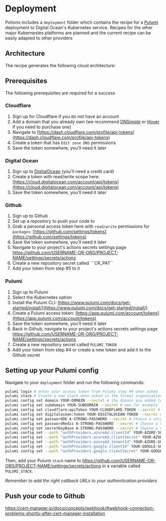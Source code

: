 # Deployment
Potionx includes a ```deployment``` folder which contains the recipe for a [Pulumi](https://www.pulumi.com/) deployment to Digital Ocean's Kubernetes service.
Recipes for the other major Kubernestes platforms are planned and the current recipe can be easily adapted to other providers

## Architecture
The recipe generates the following cloud architecture:

## Prerequisites
The following prerequisites are required for a success

### Cloudflare
1. Sign up for Cloudflare if you do not have an account
2. Add a domain that you already own (we recommend [DNSimple](https://dnsimple.com/) or [Hover](https://www.hover.com/) if you need to purchase one)
3. Navigate to [https://dash.cloudflare.com/profile/api-tokens](https://dash.cloudflare.com/profile/api-tokens)
4. Create a token that has ```Edit zone DNS``` permissions
5. Save the token somewhere, you'll need it later

### Digital Ocean
1. Sign up to [DigitalOcean](https://digitalocean.com) (you'll need a credit card)
2. Create a token with read/write scope here: [https://cloud.digitalocean.com/account/api/tokens](https://cloud.digitalocean.com/account/api/tokens)
3. Save the token somewhere, you'll need it later

### Github
1. Sign up to Github
2. Set up a repository to push your code to
3. Grab a personal access token here with ```read/write``` permissions for ```packages```: [https://github.com/settings/tokens](https://github.com/settings/tokens)
4. Save the token somewhere, you'll need it later
5. Navigate to your project's actions secrets settings page https://github.com/USERNAME-OR-ORG/PROJECT-NAME/settings/secrets/actions
6. Create a new repository secret called ```CR_PAT``
7. Add your token from step #5 to it

### Pulumi
1. Sign up to Pulumi
2. Select the Kubernetes option
3. Install the Pulumi CLI: [https://www.pulumi.com/docs/get-started/install/](https://www.pulumi.com/docs/get-started/install/)
4. Create a Pulumi access token: [https://app.pulumi.com/account/tokens](https://app.pulumi.com/account/tokens)
5. Save the token somewhere, you'll need it later
6. Back in Github, navigate to your project's actions secrets settings page https://github.com/USERNAME-OR-ORG/PROJECT-NAME/settings/secrets/actions
7. Create a new repository secret called ```PULUMI_TOKEN```
8. Add your token from step #4 or create a new token and add it to the Github secret

## Setting up your Pulumi config
Navigate to your ```deployment``` folder and run the following commands:
```sh
pulumi login # enter your access token from Pulumi step #4 when asked
pulumi stack # Create a new stack when asked in the format organization-name/stack, where organization-name is your username by default
pulumi config set domain YOUR-DOMAIN --secret # the domain you added to Cloudflare
pulumi config set subdomain YOUR-SUBDOMAIN --secret # www for example
pulumi config set cloudflare:apiToken YOUR-CLOUDFLARE-TOKEN --secret # from step 5 of the Cloudflare set up
pulumi config set digitalocean:token YOUR-DIGITALOCEAN-TOKEN --secret # from step 3 of the DigitalOcean set up
pulumi config set passwordDb A-STRONG-PASSWORD --secret # Choose a very strong password for your database user, mix phx.gen.secret can help
pulumi config set passwordRedis A-STRONG-PASSWORD --secret # Choose a very strong password for your Redis user, mix phx.gen.secret can help
pulumi config set secretKeyBase A-STRONG-PASSWORD --secret # Choose a very strong password for your Redis user, mix phx.gen.secret can help
pulumi config set --path "authProviders.azureAd.clientId" YOUR-AZURE-SOCIAL-LOGIN-CLIENT-ID --secret
pulumi config set --path "authProviders.azureAd.clientSecret" YOUR-AZURE-SOCIAL-LOGIN-CLIENT-SECRET --secret
pulumi config set --path "authProviders.azureAd.tenantId" YOUR-AZURE-SOCIAL-LOGIN-TENANT-ID --secret
pulumi config set --path "authProviders.google.clientId" YOUR-GOOGLE-SOCIAL-LOGIN-CLIENT-ID --secret
pulumi config set --path "authProviders.google.clientSecret" YOUR-GOOGLE-SOCIAL-LOGIN-CLIENT-SECRET --secret
```
Then, add your Pulumi ```stack``` name to https://github.com/USERNAME-OR-ORG/PROJECT-NAME/settings/secrets/actions in a variable called ```PULUMI_STACK```.

*Remember to add the right callback URLs to your authentication providers*

## Push your code to Github
https://cert-manager.io/docs/concepts/webhook/#webhook-connection-problems-shortly-after-cert-manager-installation